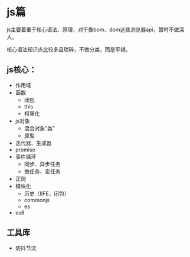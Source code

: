 # js篇
js主要着重于核心语法、原理，对于像bom、dom这些浏览器api，暂时不做深入。

核心语法知识点比较多且琐碎，不做分类，而是平铺。

## js核心：
- 作用域
- 函数
  - 闭包
  - this
  - 柯里化
- js对象
  - 混合对象“类”
  - 原型
- 迭代器、生成器
- promise
- 事件循环
  - 同步、异步任务
  - 微任务、宏任务
- 正则
- 模块化
  - 历史（IIFE，闭包）
  - commonjs
  - es
- es6

## 工具库
- 防抖节流

